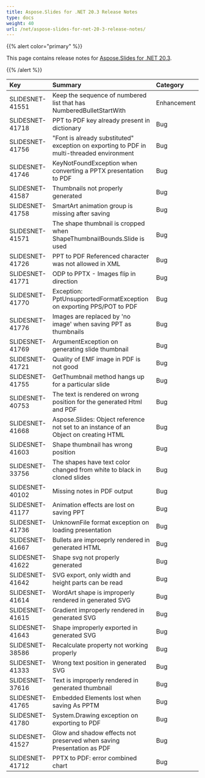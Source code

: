 ```yaml
---
title: Aspose.Slides for .NET 20.3 Release Notes
type: docs
weight: 40
url: /net/aspose-slides-for-net-20-3-release-notes/
---
```


{{% alert color="primary" %}} 

This page contains release notes for [Aspose.Slides for .NET 20.3](https://www.nuget.org/packages/Aspose.Slides.NET/20.3.0).

{{% /alert %}} 

|**Key**|**Summary**|**Category**|
| :- | :- | :- |
|SLIDESNET-41551|Keep the sequence of numbered list that has NumberedBulletStartWith|Enhancement|
|SLIDESNET-41718|PPT to PDF key already present in dictionary|Bug|
|SLIDESNET-41756|"Font is already substituted" exception on exporting to PDF in multi-threaded environment|Bug|
|SLIDESNET-41746|KeyNotFoundException when converting a PPTX presentation to PDF|Bug|
|SLIDESNET-41587|Thumbnails not properly generated |Bug|
|SLIDESNET-41758|SmartArt animation group is missing after saving|Bug|
|SLIDESNET-41571|The shape thumbnail is cropped when ShapeThumbnailBounds.Slide is used|Bug|
|SLIDESNET-41726|PPT to PDF Referenced character was not allowed in XML|Bug|
|SLIDESNET-41771|ODP to PPTX - Images flip in direction|Bug|
|SLIDESNET-41770|Exception: PptUnsupportedFormatException on exporting PPS/POT to PDF|Bug|
|SLIDESNET-41776|Images are replaced by 'no image' when saving PPT as thumbnails|Bug|
|SLIDESNET-41769|ArgumentException on generating slide thumbnail|Bug|
|SLIDESNET-41721|Quality of EMF image in PDF is not good|Bug|
|SLIDESNET-41755|GetThumbnail method hangs up for a particular slide|Bug|
|SLIDESNET-40753|The text is rendered on wrong position for the generated Html and PDF|Bug|
|SLIDESNET-41668|Aspose.Slides: Object reference not set to an instance of an Object on creating HTML|Bug|
|SLIDESNET-41603|Shape thumbnail has wrong position|Bug|
|SLIDESNET-33756|The shapes have text color changed from white to black in cloned slides|Bug|
|SLIDESNET-40102|Missing notes in PDF output|Bug|
|SLIDESNET-41177|Animation effects are lost on saving PPT|Bug|
|SLIDESNET-41736|UnknownFile format exception on loading presentation|Bug|
|SLIDESNET-41667|Bullets are improeprly rendered in generated HTML|Bug|
|SLIDESNET-41622|Shape svg not properly generated|Bug|
|SLIDESNET-41642|SVG export, only width and height parts can be read|Bug|
|SLIDESNET-41614|WordArt shape is improperly rendered in generated SVG|Bug|
|SLIDESNET-41615|Gradient improperly rendered in generated SVG|Bug|
|SLIDESNET-41643|Shape improperly exported in generated SVG|Bug|
|SLIDESNET-38586|Recalculate property not working properly|Bug|
|SLIDESNET-41333|Wrong text position in generated SVG|Bug|
|SLIDESNET-37616|Text is improperly rendered in generated thumbnail|Bug|
|SLIDESNET-41765|Embedded Elements lost when saving As PPTM|Bug|
|SLIDESNET-41780|System.Drawing exception on exporting to PDF|Bug|
|SLIDESNET-41527|Glow and shadow effects not preserved when saving Presentation as PDF|Bug|
|SLIDESNET-41712|PPTX to PDF: error combined chart|Bug|

